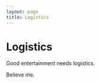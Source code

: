 ```yaml
---
layout: page
title: Logistics
---
```


# Logistics

Good entertainment needs logistics.

Believe me.

